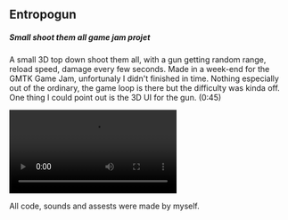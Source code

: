 ## Entropogun

##### Small shoot them all game jam projet

A small 3D top down shoot them all, with a gun getting random range, reload speed, damage every few seconds.
Made in a week-end for the GMTK Game Jam, unfortunaly I didn't finished in time. Nothing especially out of the ordinary, the game loop is there but the difficulty was kinda off. One thing I could point out is the 3D UI for the gun. (0:45)

<video controls onloadstart="this.volume=0.2"><source src="./media/Entropogun/gameplay.mp4"></video>

All code, sounds and assests were made by myself.